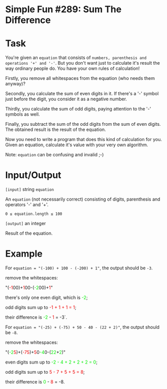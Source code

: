 # Simple Fun #289: Sum The Difference

# Task
You're given an `equation` that consists of `numbers, parenthesis and operations '+' and '-'`. But you don't want just to calculate it's result the way ordinary people do. You have your own rules of calculation!

Firstly, you remove all whitespaces from the equation (who needs them anyway)?

Secondly, you calculate the sum of even digits in it. If there's a '-' symbol just before the digit, you consider it as a negative number. 

Thirdly, you calculate the sum of odd digits, paying attention to the '-' symbols as well. 

Finally, you subtract the sum of the odd digits from the sum of even digits. The obtained result is the result of the equation.

Now you need to write a program that does this kind of calculation for you. Given an equation, calculate it's value with your very own algorithm.

Note: `equation` can be confusing and invalid ;-)

# Input/Output

`[input]` string `equation`

An `equation` (not necessarily correct) consisting of digits, parenthesis and operators '-' and '+'.

`0 ≤ equation.length ≤ 100`

`[output]` an integer

Result of the equation.

# Example

For `equation = "(-100) + 100 - (-200) + 1"`, the output should be `-3`.

remove the whitespaces:

"(<font color="#ee0000">-1</font>00)+<font color="#ee0000">1</font>00-(<font color="#00ee00">-2</font>00)+<font color="#ee0000">1</font>"

there's only one even digit, which is <font color="#00ee00">-2</font>;

odd digits sum up to <font color="#ee0000">-1 + 1 + 1 = 1</font>;

their difference is <font color="#00ee00">-2</font> - <font color="#ee0000">1</font> = -3`.

For `equation = "(-25) + (-75) + 50 - 40 - (22 + 2)"`, the output should be `-8`.

remove the whitespaces:

"(<font color="#00ee00">-2</font><font color="#ee0000">5</font>)+(<font color="#ee0000">-75</font>)+<font color="#ee0000">5</font>0<font color="#00ee00">-4</font>0-(<font color="#00ee00">22</font>+<font color="#00ee00">2</font>)"

even digits sum up to <font color="#00ee00">-2 - 4 + 2 + 2 + 2 = 0</font>;

odd digits sum up to <font color="#ee0000">5 - 7 + 5 + 5 = 8</font>;

their difference is <font color="#00ee00">0</font> - <font color="#ee0000">8</font> = -8.
